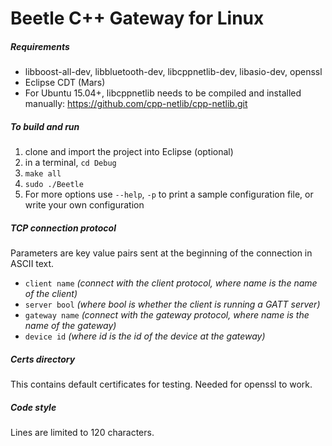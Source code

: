 # Beetle C++ Gateway for Linux

##### Requirements
- libboost-all-dev, libbluetooth-dev, libcppnetlib-dev, libasio-dev, openssl
- Eclipse CDT (Mars)
- For Ubuntu 15.04+, libcppnetlib needs to be compiled and installed manually: https://github.com/cpp-netlib/cpp-netlib.git

##### To build and run
1. clone and import the project into Eclipse (optional)
2. in a terminal, ``` cd Debug ```
3. ```make all```
4. ```sudo ./Beetle``` 
5. For more options use ```--help```, ```-p``` to print a sample configuration file, or write your own configuration

##### TCP connection protocol
Parameters are key value pairs sent at the beginning of the connection in ASCII text. 

* ```client name``` *(connect with the client protocol, where name is the name of the client)*
* ```server bool``` *(where bool is whether the client is running a GATT server)*
* ```gateway name``` *(connect with the gateway protocol, where name is the name of the gateway)*
* ```device id``` *(where id is the id of the device at the gateway)*

##### Certs directory
This contains default certificates for testing. Needed for openssl to work.

##### Code style
Lines are limited to 120 characters.
